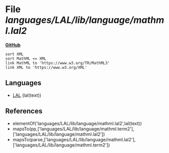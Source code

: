 # File _languages/LAL/lib/language/mathml.lal2_
**[GitHub](https://github.com/softlang/yas/blob/master/languages/LAL/lib/language/mathml.lal2)**
```
sort XML
sort MathML <= XML
link MathML to 'https://www.w3.org/TR/MathML3'
link XML to 'https://www.w3.org/XML'
```

## Languages
* [LAL](../languages/LAL.md) (lal(text))

## References
* elementOf('languages/LAL/lib/language/mathml.lal2',lal(text))
* mapsTo(pp,['languages/LAL/lib/language/mathml.term2'],['languages/LAL/lib/language/mathml.lal2'])
* mapsTo(parse,['languages/LAL/lib/language/mathml.lal2'],['languages/LAL/lib/language/mathml.term2'])
